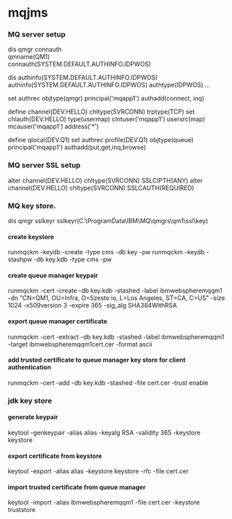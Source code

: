 # mqjms

### MQ server setup

dis qmgr connauth<br/>
qmname(QM1)<br/>
connauth(SYSTEM.DEFAULT.AUTHINFO.IDPWOS)<br/>

dis authinfo(SYSTEM.DEFAULT.AUTHINFO.IDPWOS)<br/>
authinfo(SYSTEM.DEFAULT.AUTHINFO.IDPWOS) authtype(IDPWOS) ...<br/>

set authrec objtype(qmgr) principal('mqapp1') authadd(connect, inq)

define channel(DEV.HELLO) chltype(SVRCONN) trptype(TCP)
set chlauth(DEV.HELLO) type(usermap) clntuser('mqapp1') usersrc(map) mcauser('mqapp1') address('*')

define qlocal(DEV.Q1)
set authrec profile(DEV.Q1) objtype(queue) principal('mqapp1') authadd(put,get,inq,browse)

### MQ server SSL setup

alter channel(DEV.HELLO) chltype(SVRCONN) SSLCIPTH(ANY)
alter channel(DEV.HELLO) chltype(SVRCONN) SSLCAUTH(REQUIRED)

### MQ key store.

dis qmgr sslkeyr
sslkeyr(C:\ProgramData\IBM\MQ\qmgrs\qm1\ssl\key)

#### create keystore
runmqckm -keydb -create -type cms -db key -pw <password>
runmqckm -keydb -stashpw -db key.kdb -type cms -pw <password>

#### create queue manager keypair
runmqckm -cert -create -db key.kdb -stashed -label ibmwebspheremqqm1
    -dn "CN=QM1, OU=Infra, O=Szesto io, L=Los Angeles, ST=CA, C=US"
    -size 1024 -x509version 3 -expire 365 -sig_alg SHA384WithRSA

#### export queue manager certificate
runmqckm -cert -extract -db key.kdb -stashed -label ibmwebspheremqqm1
    -target ibmwebspheremqqm1cert.cer -format ascii

#### add trusted certificate to queue manager key store for client authentication
runmqckm -cert -add -db key.kdb -stashed -file cert.cer -trust enable

### jdk key store

#### generate keypair
keytool -genkeypair -alias alias -keyalg RSA -validity 365 -keystore keystore

#### export certificate from keystore
keytool -export -alias alias -keystore keystore -rfc -file cert.cer

#### import trusted certificate from queue manager
keytool -import -alias ibmwebspheremqqm1 -file cert.cer -keystore truststore

